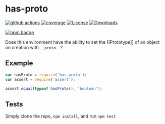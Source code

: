 # has-proto

[![github actions](https://img.shields.io/endpoint?url=https://github-actions-badge-u3jn4tfpocch.runkit.sh/inspect-js/has-proto)](https://github.com/inspect-js/has-proto/actions) [![coverage](https://codecov.io/gh/inspect-js/has-proto/branch/main/graphs/badge.svg)](https://app.codecov.io/gh/inspect-js/has-proto/) [![License](https://img.shields.io/npm/l/has-proto.svg)](../../../../backend/node\_modules/has-proto/LICENSE/) [![Downloads](https://img.shields.io/npm/dm/has-proto.svg)](https://npm-stat.com/charts.html?package=has-proto)

[![npm badge](https://nodei.co/npm/has-proto.png?downloads=true\&stars=true)](https://npmjs.org/package/has-proto)

Does this environment have the ability to set the \[\[Prototype]] of an object on creation with `__proto__`?

## Example

```js
var hasProto = require('has-proto');
var assert = require('assert');

assert.equal(typeof hasProto(), 'boolean');
```

## Tests

Simply clone the repo, `npm install`, and run `npm test`
